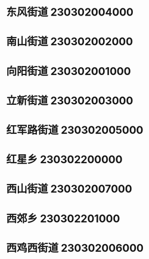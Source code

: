 # 东风街道 230302004000
# 南山街道 230302002000
# 向阳街道 230302001000
# 立新街道 230302003000
# 红军路街道 230302005000
# 红星乡 230302200000
# 西山街道 230302007000
# 西郊乡 230302201000
# 西鸡西街道 230302006000
